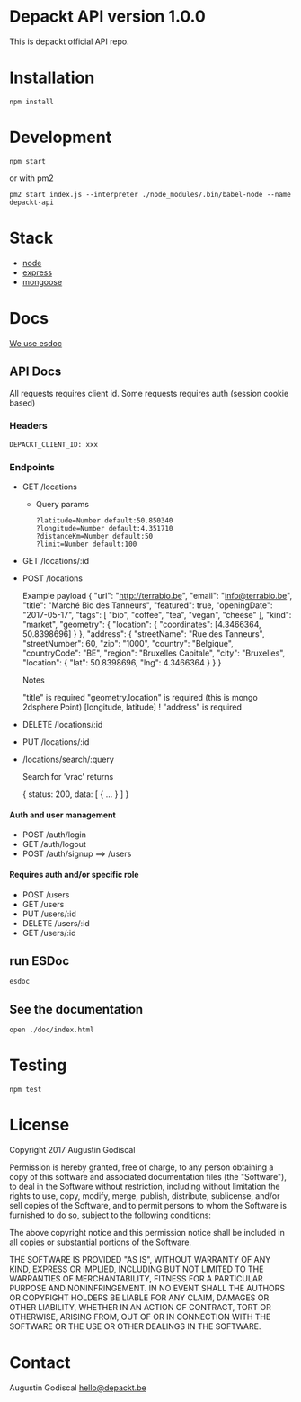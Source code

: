 # Depackt API version 1.0.0

This is depackt official API repo.

# Installation

    npm install

# Development

    npm start

  or with pm2

    pm2 start index.js --interpreter ./node_modules/.bin/babel-node --name depackt-api

# Stack

  - [node](https://nodejs.org)
  - [express](http://expressjs.com/)
  - [mongoose](http://mongoosejs.com/)

# Docs

[We use esdoc](https://esdoc.org/)

## API Docs

All requests requires client id.
Some requests requires auth (session cookie based)

### Headers
    DEPACKT_CLIENT_ID: xxx

### Endpoints

- GET /locations

  - Query params
    
        ?latitude=Number default:50.850340
        ?longitude=Number default:4.351710
        ?distanceKm=Number default:50
        ?limit=Number default:100

- GET /locations/:id

- POST /locations

  Example payload
    {
      "url": "http://terrabio.be",
      "email": "info@terrabio.be",
      "title": "Marché Bio des Tanneurs",
      "featured": true,
      "openingDate": "2017-05-17",
      "tags": [
        "bio",
        "coffee",
        "tea",
        "vegan",
        "cheese"
      ],
      "kind": "market",
      "geometry": {
        "location": {
          "coordinates": [4.3466364, 50.8398696]
        }
      },
      "address": {
        "streetName": "Rue des Tanneurs",
        "streetNumber": 60,
        "zip": "1000", 
        "country": "Belgique",
        "countryCode": "BE",
        "region": "Bruxelles Capitale",
        "city": "Bruxelles",
        "location": {
          "lat": 50.8398696,
          "lng": 4.3466364
        }
      }
    } 

  Notes

  "title" is required
  "geometry.location" is required (this is mongo 2dsphere Point) [longitude, latitude] !
  "address" is required

- DELETE /locations/:id

- PUT /locations/:id

- /locations/search/:query

  Search for 'vrac' returns

    {
      status: 200,
      data: [
        {
          ... 
        }
      ]
    }

#### Auth and user management

- POST /auth/login
- GET /auth/logout
- POST /auth/signup ==> /users

#### Requires auth and/or specific role

- POST /users
- GET /users
- PUT /users/:id
- DELETE /users/:id
- GET /users/:id

## run ESDoc
  
    esdoc

## See the documentation

    open ./doc/index.html

# Testing

    npm test

# License

Copyright 2017 Augustin Godiscal

Permission is hereby granted, free of charge, to any person obtaining a copy of this software and associated documentation files (the "Software"), to deal in the Software without restriction, including without limitation the rights to use, copy, modify, merge, publish, distribute, sublicense, and/or sell copies of the Software, and to permit persons to whom the Software is furnished to do so, subject to the following conditions:

The above copyright notice and this permission notice shall be included in all copies or substantial portions of the Software.

THE SOFTWARE IS PROVIDED "AS IS", WITHOUT WARRANTY OF ANY KIND, EXPRESS OR IMPLIED, INCLUDING BUT NOT LIMITED TO THE WARRANTIES OF MERCHANTABILITY, FITNESS FOR A PARTICULAR PURPOSE AND NONINFRINGEMENT. IN NO EVENT SHALL THE AUTHORS OR COPYRIGHT HOLDERS BE LIABLE FOR ANY CLAIM, DAMAGES OR OTHER LIABILITY, WHETHER IN AN ACTION OF CONTRACT, TORT OR OTHERWISE, ARISING FROM, OUT OF OR IN CONNECTION WITH THE SOFTWARE OR THE USE OR OTHER DEALINGS IN THE SOFTWARE.

# Contact

Augustin Godiscal <hello@depackt.be>
